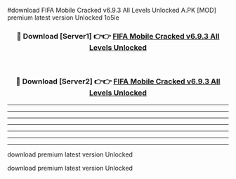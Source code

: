 #download FIFA Mobile Cracked v6.9.3 All Levels Unlocked A.PK [MOD] premium latest version Unlocked 1o5ie 



<div align="center">
<h3>🔴 Download [Server1] 👉👉 <a href="https://download1apk.web.app/">FIFA Mobile Cracked v6.9.3 All Levels Unlocked</a></h3><br>

<h3>🔴 Download [Server2] 👉👉 <a href="https://download1apk.web.app/">FIFA Mobile Cracked v6.9.3 All Levels Unlocked</a></h3>
</div>





----------------------------------------------------------

----------------------------------------------------------

----------------------------------------------------------

----------------------------------------------------------

----------------------------------------------------------

----------------------------------------------------------

----------------------------------------------------------

download premium latest version Unlocked

download premium latest version Unlocked
